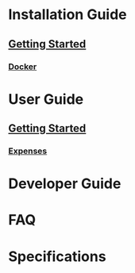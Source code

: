 # Installation Guide

## [Getting Started](https://github.com/opensourcepos/opensourcepos/wiki/DOCS-USERS-Getting-Started-installations#local-docker-install)
### [Docker](https://github.com/opensourcepos/opensourcepos/wiki/DOCS-USERS-Extras-for-Docker-cloud-maintenance)

# User Guide

## [Getting Started](https://github.com/opensourcepos/opensourcepos/wiki/DOCS-USERS-Getting-Started-usage)
### [Expenses](https://github.com/opensourcepos/opensourcepos/wiki/DOCS-USERS-Expenses)

# Developer Guide

# FAQ

# Specifications


